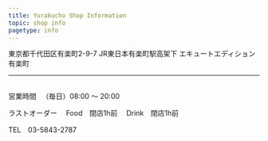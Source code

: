 ```yaml
---
title: Yurakucho Shop Information
topic: shop info
pagetype: info
---
```

東京都千代田区有楽町2-9-7 JR東日本有楽町駅高架下 エキュートエディション有楽町

<hr>
<br>
営業時間
　（毎日）08:00 ～ 20:00

ラストオーダー
　Food　閉店1h前
　Drink　閉店1h前


TEL　03-5843-2787